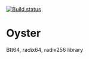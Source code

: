 [![Build status](https://github.com/myrkgard/oyster/actions/workflows/ci.yml/badge.svg)](https://github.com/myrkgard/oyster/actions/workflows/ci.yml)

# Oyster
Btt64, radix64, radix256 library
